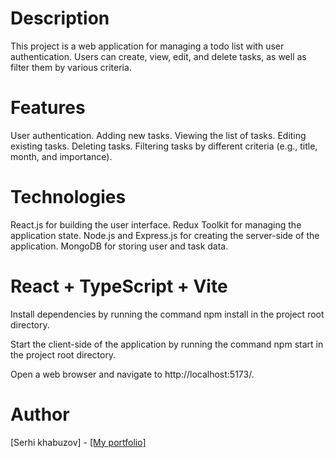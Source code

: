 # Description

This project is a web application for managing a todo list with user authentication. Users can create, view, edit, and delete tasks, as well as filter them by various criteria.

# Features
User authentication.
Adding new tasks.
Viewing the list of tasks.
Editing existing tasks.
Deleting tasks.
Filtering tasks by different criteria (e.g., title, month, and importance).


# Technologies

React.js for building the user interface.
Redux Toolkit for managing the application state.
Node.js and Express.js for creating the server-side of the application.
MongoDB for storing user and task data.

# React + TypeScript + Vite

Install dependencies by running the command npm install in the project root directory.


Start the client-side of the application by running the command npm start in the project root directory.

Open a web browser and navigate to http://localhost:5173/.

# Author
[Serhi khabuzov] - [\[My portfolio\]](https://khabuzovs-portfolio.vercel.app/de)
